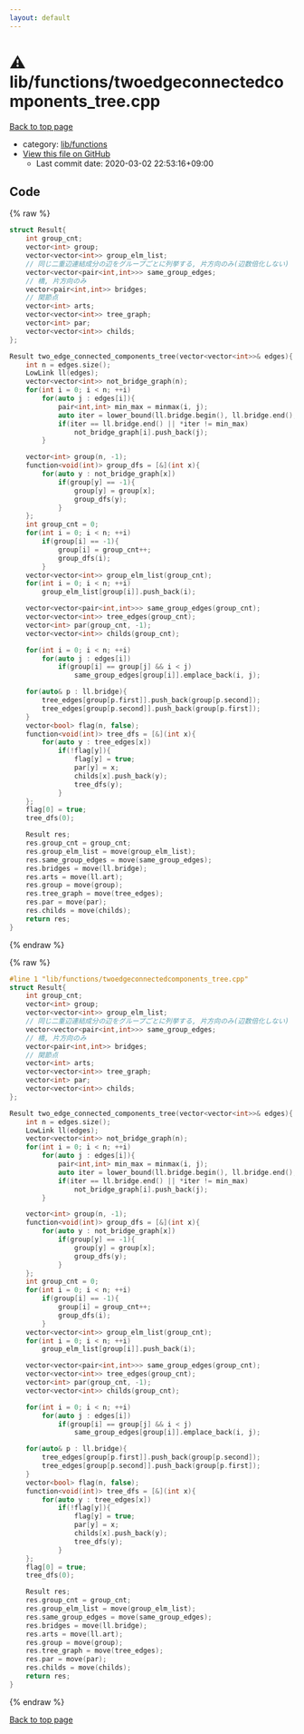 ```yaml
---
layout: default
---
```


<!-- mathjax config similar to math.stackexchange -->
<script type="text/javascript" async
  src="https://cdnjs.cloudflare.com/ajax/libs/mathjax/2.7.5/MathJax.js?config=TeX-MML-AM_CHTML">
</script>
<script type="text/x-mathjax-config">
  MathJax.Hub.Config({
    TeX: { equationNumbers: { autoNumber: "AMS" }},
    tex2jax: {
      inlineMath: [ ['$','$'] ],
      processEscapes: true
    },
    "HTML-CSS": { matchFontHeight: false },
    displayAlign: "left",
    displayIndent: "2em"
  });
</script>

<script type="text/javascript" src="https://cdnjs.cloudflare.com/ajax/libs/jquery/3.4.1/jquery.min.js"></script>
<script src="https://cdn.jsdelivr.net/npm/jquery-balloon-js@1.1.2/jquery.balloon.min.js" integrity="sha256-ZEYs9VrgAeNuPvs15E39OsyOJaIkXEEt10fzxJ20+2I=" crossorigin="anonymous"></script>
<script type="text/javascript" src="../../../assets/js/copy-button.js"></script>
<link rel="stylesheet" href="../../../assets/css/copy-button.css" />


# :warning: lib/functions/twoedgeconnectedcomponents_tree.cpp

<a href="../../../index.html">Back to top page</a>

* category: <a href="../../../index.html#abc4d0f7246596dc1cbcc6b77896a2fc">lib/functions</a>
* <a href="{{ site.github.repository_url }}/blob/master/lib/functions/twoedgeconnectedcomponents_tree.cpp">View this file on GitHub</a>
    - Last commit date: 2020-03-02 22:53:16+09:00




## Code

<a id="unbundled"></a>
{% raw %}
```cpp
struct Result{
    int group_cnt;
    vector<int> group;
    vector<vector<int>> group_elm_list;
    // 同じ二重辺連結成分の辺をグループごとに列挙する, 片方向のみ(辺数倍化しない)
    vector<vector<pair<int,int>>> same_group_edges;
    // 橋, 片方向のみ
    vector<pair<int,int>> bridges;
    // 関節点
    vector<int> arts;
    vector<vector<int>> tree_graph;
    vector<int> par;
    vector<vector<int>> childs;
};

Result two_edge_connected_components_tree(vector<vector<int>>& edges){
    int n = edges.size();
    LowLink ll(edges);
    vector<vector<int>> not_bridge_graph(n);
    for(int i = 0; i < n; ++i)
        for(auto j : edges[i]){
            pair<int,int> min_max = minmax(i, j);
            auto iter = lower_bound(ll.bridge.begin(), ll.bridge.end(), min_max);
            if(iter == ll.bridge.end() || *iter != min_max)
                not_bridge_graph[i].push_back(j);
        }

    vector<int> group(n, -1);
    function<void(int)> group_dfs = [&](int x){
        for(auto y : not_bridge_graph[x])
            if(group[y] == -1){
                group[y] = group[x];
                group_dfs(y);
            }
    };
    int group_cnt = 0;
    for(int i = 0; i < n; ++i)
        if(group[i] == -1){
            group[i] = group_cnt++;
            group_dfs(i);
        }
    vector<vector<int>> group_elm_list(group_cnt);
    for(int i = 0; i < n; ++i)
        group_elm_list[group[i]].push_back(i);

    vector<vector<pair<int,int>>> same_group_edges(group_cnt);
    vector<vector<int>> tree_edges(group_cnt);
    vector<int> par(group_cnt, -1);
    vector<vector<int>> childs(group_cnt);

    for(int i = 0; i < n; ++i)
        for(auto j : edges[i])
            if(group[i] == group[j] && i < j)
                same_group_edges[group[i]].emplace_back(i, j);

    for(auto& p : ll.bridge){
        tree_edges[group[p.first]].push_back(group[p.second]);
        tree_edges[group[p.second]].push_back(group[p.first]);
    }
    vector<bool> flag(n, false);
    function<void(int)> tree_dfs = [&](int x){
        for(auto y : tree_edges[x])
            if(!flag[y]){
                flag[y] = true;
                par[y] = x;
                childs[x].push_back(y);
                tree_dfs(y);
            }
    };
    flag[0] = true;
    tree_dfs(0);

    Result res;
    res.group_cnt = group_cnt;
    res.group_elm_list = move(group_elm_list);
    res.same_group_edges = move(same_group_edges);
    res.bridges = move(ll.bridge);
    res.arts = move(ll.art);
    res.group = move(group);
    res.tree_graph = move(tree_edges);
    res.par = move(par);
    res.childs = move(childs);
    return res;
}


```
{% endraw %}

<a id="bundled"></a>
{% raw %}
```cpp
#line 1 "lib/functions/twoedgeconnectedcomponents_tree.cpp"
struct Result{
    int group_cnt;
    vector<int> group;
    vector<vector<int>> group_elm_list;
    // 同じ二重辺連結成分の辺をグループごとに列挙する, 片方向のみ(辺数倍化しない)
    vector<vector<pair<int,int>>> same_group_edges;
    // 橋, 片方向のみ
    vector<pair<int,int>> bridges;
    // 関節点
    vector<int> arts;
    vector<vector<int>> tree_graph;
    vector<int> par;
    vector<vector<int>> childs;
};

Result two_edge_connected_components_tree(vector<vector<int>>& edges){
    int n = edges.size();
    LowLink ll(edges);
    vector<vector<int>> not_bridge_graph(n);
    for(int i = 0; i < n; ++i)
        for(auto j : edges[i]){
            pair<int,int> min_max = minmax(i, j);
            auto iter = lower_bound(ll.bridge.begin(), ll.bridge.end(), min_max);
            if(iter == ll.bridge.end() || *iter != min_max)
                not_bridge_graph[i].push_back(j);
        }

    vector<int> group(n, -1);
    function<void(int)> group_dfs = [&](int x){
        for(auto y : not_bridge_graph[x])
            if(group[y] == -1){
                group[y] = group[x];
                group_dfs(y);
            }
    };
    int group_cnt = 0;
    for(int i = 0; i < n; ++i)
        if(group[i] == -1){
            group[i] = group_cnt++;
            group_dfs(i);
        }
    vector<vector<int>> group_elm_list(group_cnt);
    for(int i = 0; i < n; ++i)
        group_elm_list[group[i]].push_back(i);

    vector<vector<pair<int,int>>> same_group_edges(group_cnt);
    vector<vector<int>> tree_edges(group_cnt);
    vector<int> par(group_cnt, -1);
    vector<vector<int>> childs(group_cnt);

    for(int i = 0; i < n; ++i)
        for(auto j : edges[i])
            if(group[i] == group[j] && i < j)
                same_group_edges[group[i]].emplace_back(i, j);

    for(auto& p : ll.bridge){
        tree_edges[group[p.first]].push_back(group[p.second]);
        tree_edges[group[p.second]].push_back(group[p.first]);
    }
    vector<bool> flag(n, false);
    function<void(int)> tree_dfs = [&](int x){
        for(auto y : tree_edges[x])
            if(!flag[y]){
                flag[y] = true;
                par[y] = x;
                childs[x].push_back(y);
                tree_dfs(y);
            }
    };
    flag[0] = true;
    tree_dfs(0);

    Result res;
    res.group_cnt = group_cnt;
    res.group_elm_list = move(group_elm_list);
    res.same_group_edges = move(same_group_edges);
    res.bridges = move(ll.bridge);
    res.arts = move(ll.art);
    res.group = move(group);
    res.tree_graph = move(tree_edges);
    res.par = move(par);
    res.childs = move(childs);
    return res;
}


```
{% endraw %}

<a href="../../../index.html">Back to top page</a>

